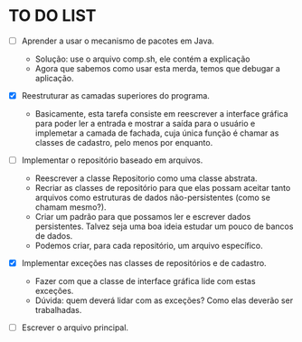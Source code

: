 # TO DO LIST

+ [ ] Aprender a usar o mecanismo de pacotes em Java.
  - Solução: use o arquivo comp.sh, ele contém a explicação
  - Agora que sabemos como usar esta merda, temos que debugar a 
    aplicação.

+ [x] Reestruturar as camadas superiores do programa.
  - Basicamente, esta tarefa consiste em reescrever a interface gráfica
    para poder ler a entrada e mostrar a saída para o usuário e implemetar
    a camada de fachada, cuja única função é chamar as classes de cadastro,
    pelo menos por enquanto.


+ [ ] Implementar o repositório baseado em arquivos.

  - Reescrever a classe Repositorio como uma classe abstrata.
  - Recriar as classes de repositório para que elas possam aceitar
    tanto arquivos como estruturas de dados não-persistentes (como
    se chamam mesmo?).
  - Criar um padrão para que possamos ler e escrever dados persistentes. Talvez
    seja uma boa ideia estudar um pouco de bancos de dados.
  - Podemos criar, para cada repositório, um arquivo específico.


+ [x] Implementar exceções nas classes de repositórios e de cadastro.
  - Fazer com que a classe de interface gráfica lide com estas exceções.
  - Dúvida: quem deverá lidar com as exceções? Como elas deverão ser
    trabalhadas.


+ [ ] Escrever o arquivo principal.
